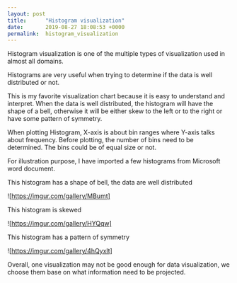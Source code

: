 ```yaml
---
layout: post
title:      "Histogram visualization"
date:       2019-08-27 18:08:53 +0000
permalink:  histogram_visualization
---
```



Histogram visualization is one of the multiple types of visualization used in almost all domains. 

Histograms are very useful when trying to determine if the data is well distributed or not. 

This is my favorite visualization chart because it is easy to understand and interpret. 
When the data is well distributed, the histogram will have the shape of a bell, otherwise it will be either skew to the left or to the right or have some pattern of symmetry.

When plotting Histogram, X-axis is about bin ranges where Y-axis talks about frequency. Before plotting, the number of bins need to be determined. The bins could be of equal size or not.

For illustration purpose, I have imported a few histograms from Microsoft word document.

This histogram has a shape of bell, the data are well distributed 


![https://imgur.com/gallery/MBumt]


This histogram is skewed

![https://imgur.com/gallery/HYQqw]


This histogram has a pattern of symmetry

![https://imgur.com/gallery/4hQyxlt]


Overall, one visualization may not be good enough for data visualization, we choose them base on what information need to be projected.









































      



